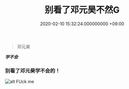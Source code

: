 ﻿---
layout: post
title: 别看了邓元昊不然G
date: 2020-02-10 15:32:24.000000000 +09:00
---

>邓元昊

>
***学不会***

### 别看了邓元昊学不会的！

![alt FUck me]('/assets/images/360.jpg')
